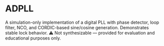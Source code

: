 # ADPLL
A simulation-only implementation of a digital PLL with phase detector, loop filter, NCO, and CORDIC-based sine/cosine generation. Demonstrates stable lock behavior. ⚠️ Not synthesizable — provided for evaluation and educational purposes only.

